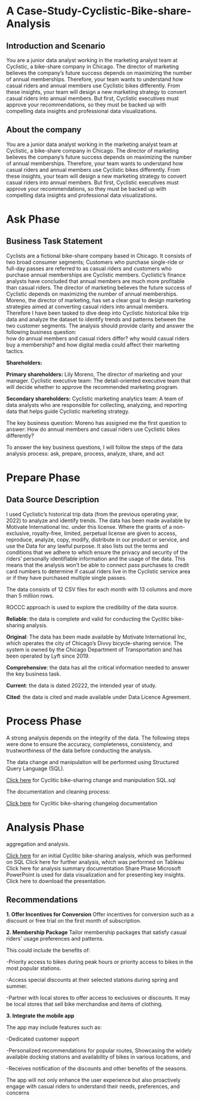 # A Case-Study-Cyclistic-Bike-share-Analysis

## Introduction and Scenario
You are a junior data analyst working in the marketing analyst team at Cyclistic, a bike-share company in Chicago. The director of marketing believes the company’s future success depends on maximizing the number of annual memberships. Therefore, your team wants to understand how casual riders and annual members use Cyclistic bikes differently. From these insights, your team will design a new marketing strategy to convert casual riders into annual members. But first, Cyclistic executives must approve your recommendations, so they must be backed up with compelling data insights and professional data visualizations.

## About the company
You are a junior data analyst working in the marketing analyst team at Cyclistic, a bike-share company in Chicago. The director of marketing believes the company’s future success depends on maximizing the number of annual memberships. Therefore, your team wants to understand how casual riders and annual members use Cyclistic bikes differently. From these insights, your team will design a new marketing strategy to convert casual riders into annual members. But first, Cyclistic executives must approve your recommendations, so they must be backed up with compelling data insights and professional data visualizations.


# Ask Phase
## Business Task Statement
Cyclists are a fictional bike-share company based in Chicago. It consists of two broad consumer segments; Customers who purchase single-ride or full-day passes are referred to as casual riders and customers who purchase annual memberships are Cyclistic members. Cyclistic’s finance analysts have concluded that annual members are much more profitable than casual riders. The director of marketing believes the future success of Cyclistic depends on maximizing the number of annual memberships. Moreno, the director of marketing, has set a clear goal to design marketing strategies aimed at converting casual riders into annual members. Therefore I have been tasked to dive deep into Cyclistic historical bike trip data and analyze the dataset to identify trends and patterns between the two customer segments. The analysis should provide clarity and answer the following business question:  
how do annual members and casual riders differ? 
why would casual riders buy a membership? and 
how digital media could affect their marketing tactics.

**Shareholders:**

**Primary shareholders:** 
Lily Moreno, The director of marketing and your manager. 
Cyclistic executive team: The detail-oriented executive team that will decide whether to approve the recommended marketing program.

**Secondary shareholders:**
Cyclistic marketing analytics team: A team of data analysts who are responsible for collecting, analyzing, and reporting data that helps guide Cyclistic marketing strategy. 

The key business question:
Moreno has assigned me the first question to answer: How do annual members and casual riders use Cyclistic bikes differently?

To answer the key business questions, I will follow the steps of the data analysis process: ask, prepare, process, analyze, share, and act


# Prepare Phase
## Data Source Description
I used Cyclistic’s historical trip data (from the previous operating year, 2022) to analyze and identify trends.
The data has been made available by Motivate International Inc. under this license. Where the grants of a non-exclusive, royalty-free, limited, perpetual license are given to access, reproduce, analyze, copy, modify, distribute in our product or service, and use the Data for any lawful purpose. It also lists out the terms and conditions that we adhere to which ensure the privacy and security of the riders’ personally identifiable information and the usage of the data. This means that the analysis won’t be able to connect pass purchases to credit card numbers to determine if casual riders live in the Cyclistic service area or if they have purchased multiple single passes. 

The data consists of 12 CSV files for each month with 13 columns and more than 5 million rows.

ROCCC approach is used to explore the credibility of the data source.

**Reliable**: the data is complete and valid for conducting the Cyclitic bike-sharing analysis.

**Original**: The data has been made available by Motivate International Inc, which operates the city of Chicago’s Divvy bicycle-sharing service. The system is owned by the Chicago Department of Transportation and has been operated by Lyft since 2019.

**Comprehensive**: the data has all the critical information needed to answer the key business task.


**Current**: the data is dated 20222, the intended year of study. 

**Cited**: the data is cited and made available under Data Licence Agreement.



# Process Phase
A strong analysis depends on the integrity of the data. The following steps were done to ensure the accuracy, completeness, consistency, and trustworthiness of the data before conducting the analysis. 

The data change and manipulation will be performed using Structured Query Language (SQL).

[Click here](https://github.com/SandisiweB/Case-Study-Cyclistic-Bike-share-Analysis/blob/main/SQL%20data%20cleaning%20and%20manipulation.) for Cyclitic bike-sharing change and manipulation SQL.sql

The documentation and cleaning process:

[Click here]() for Cyclitic bike-sharing changelog documentation


# Analysis Phase

aggregation and analysis.

[Click here](https://github.com/SandisiweB/Case-Study-Cyclistic-Bike-share-Analysis/blob/main/SQL%20Analysis) for an initial Cyclitic bike-sharing  analysis, which was performed on SQL
Click here for further analysis, which was performed on Tableau
Click here for analysis summary documentation
Share Phase
Microsoft PowerPoint is used for data visualization and for presenting key insights.
Click here to download the presentation.

## Recommendations
**1. Offer Incentives for Conversion**
Offer incentives for conversion such as a discount or free trial on the first month of subscription.

**2. Membership Package**
Tailor membership packages that satisfy casual riders' usage preferences and patterns.

This could include the benefits of: 

-Priority access to bikes during peak hours or priority access to bikes in the most popular stations.

-Access special discounts at their selected stations during spring and summer.

-Partner with local stores to offer access to exclusives or discounts. It may be local stores that sell bike merchandise and items of clothing.


**3. Integrate the mobile app**

The app may include features such as:

-Dedicated customer support

-Personalized recommendations for popular routes,
Showcasing the widely available docking stations and availability of bikes in various locations, and

-Receives notification of the  discounts and other benefits of the seasons. 

The app will not only enhance the user experience but also proactively engage with casual riders to understand their needs, preferences, and concerns 
